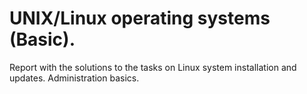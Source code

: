 # UNIX/Linux operating systems (Basic).

Report with the solutions to the tasks on Linux system installation and updates. Administration basics.


